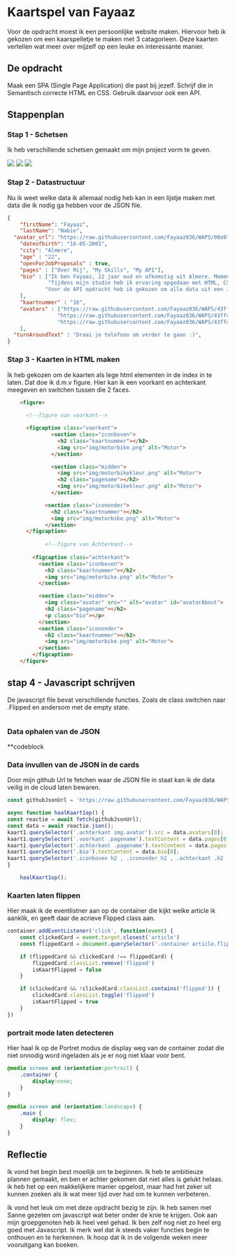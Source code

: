 
# Kaartspel van Fayaaz

Voor de opdracht moest ik een persoonlijke website maken. Hiervoor heb ik gekozen om een kaarspelletje te maken met 3 catagorieen. Deze kaarten vertellen wat meer over mijzelf op een leuke en interessante manier.

## De opdracht
Maak een SPA (Single Page Application) die past bij jezelf. Schrijf die in Semantisch correcte HTML en CSS. Gebruik daarvoor ook een API.

## Stappenplan
### Stap 1 - Schetsen
Ik heb verschillende schetsen gemaakt om mijn project vorm te geven.

<img src="readmeimg/schets1.png"/>
<img src="readmeimg/schets2.png"/>
<img src="readmeimg/schets3.png"/>


### Stap 2 - Datastructuur
Nu ik weet welke data ik allemaal nodig heb kan in een lijstje maken met data die ik nodig ga hebben voor de JSON file.

```json
{
    "firstName": "Fayaaz",
    "lastName": "Nabie",
  "avatar_url": "https://raw.githubusercontent.com/Fayaaz036/WAPS/00a97cea8d741d1f37b9f5eb5c37849556f05413/img/avataraboutme.png",
    "dateofbirth": "16-05-2001",
    "city": "Almere",
    "age" : "22",
    "openForJobProposals" : true,
    "pages" : ["Over Mij", "My Skills", "My API"],
    "bio" : ["Ik ben Fayaaz, 22 jaar oud en afkomstig uit Almere. Momenteel ben ik bezig met de minor Web Design & Development aan de Hogeschool van Amsterdam. In mijn vrije tijd ben ik gepassioneerd bezig met motorrijden, waarbij ik de vrijheid van de open weg omarm. Daarnaast vind ik het heerlijk om te sleutelen aan mijn scooter.",
             "Tijdens mijn studie heb ik ervaring opgedaan met HTML, CSS en JavaScript. Hoewel ik goed overweg kan met HTML en CSS, vind ik JavaScript nog wat uitdagend. Mijn doel is om mijn kennis van JavaScript te verdiepen, zodat ik nog beter als ontwikkelaar verder kan ontwikkelen.",
            "Voor de API opdracht heb ik gekozen om alle data uit een JSON FIle te halen. Ik heb een HTML skelet gemaakt, en die ingevuld met de data uit een JSON file die op github staat. "
    ],
    "kaartnummer" : "16",
    "avatars" : ["https://raw.githubusercontent.com/Fayaaz036/WAPS/43ff41b10fab8ae3abe84b97153b840d5eb576ae/img/avataraboutme.png",
                "https://raw.githubusercontent.com/Fayaaz036/WAPS/43ff41b10fab8ae3abe84b97153b840d5eb576ae/img/avatarskills.png",
                "https://raw.githubusercontent.com/Fayaaz036/WAPS/43ff41b10fab8ae3abe84b97153b840d5eb576ae/img/avatarmusic.png"
    ],
  "turnAroundText" : "Draai je telefoon om verder te gaan :)",
}
```
### Stap 3 - Kaarten in HTML maken
Ik heb gekozen om de kaarten als lege html elementen in de index in te laten. Dat doe ik d.m.v figure. Hier kan ik een voorkant en achterkant meegeven en switchen tussen die 2 faces.

```html
    <figure>
      
      <!--figure van voorkant-->

      <figcaption class="voorkant">
              <section class="iconboven">
                <h2 class="kaartnummer"></h2>
                <img src="img/motorbike.png" alt="Motor">
              </section>

              <section class="midden">
                <img src="img/motorbikekleur.png" alt="Motor">
                <h2 class="pagename"></h2>
                <img src="img/motorbikekleur.png" alt="Motor">
              </section>

            <section class="icononder">
              <h2 class="kaartnummer"></h2>
              <img src="img/motorbike.png" alt="Motor">
            </section>
      </figcaption>
      
            <!--figure van Achterkant-->
      
        <figcaption class="achterkant">
          <section class="iconboven">
            <h2 class="kaartnummer"></h2>
            <img src="img/motorbike.png" alt="Motor">
          </section>

          <section class="midden">
            <img class="avatar" src="" alt="avatar" id="avatarAbout">
            <h2 class="pagename"></h2>
            <p class="bio"></p>
          </section>
          <section class="icononder">
            <h2 class="kaartnummer"></h2>
            <img src="img/motorbike.png" alt="Motor">
          </section>
        </figcaption>
    </figure>

```

## stap 4 - Javascript schrijven
De javascript file bevat verschillende functies. Zoals de class switchen naar .Flipped en andersom met de empty state.
```js

```
### Data ophalen van de JSON
**codeblock
### Data invullen van de JSON in de cards
Door mijn github Url te fetchen waar de JSON file in staat kan ik de data veilig in de cloud laten bewaren.
```js
const githubJsonUrl = 'https://raw.githubusercontent.com/Fayaaz036/WAPS/master/data.json'

async function haalKaart1op() {
const reactie = await fetch(githubJsonUrl);
const data = await reactie.json();
kaart1.querySelector('.achterkant img.avatar').src = data.avatars[0];
kaart1.querySelector('.voorkant .pagename').textContent = data.pages[0];
kaart1.querySelector('.achterkant .pagename').textContent = data.pages[0];
kaart1.querySelector('.bio').textContent = data.bio[0];
kaart1.querySelector('.iconboven h2 , .icononder h2 , .achterkant .h2 ').textContent = data.kaartnummer;
}

    haalKaart1op();
```
### Kaarten laten flippen
Hier maak ik de eventlistner aan op de container die kijkt welke article ik aanklik, en geeft daar de acrieve Flipped class aan.
```js
container.addEventListener('click', function(event) {
    const clickedCard = event.target.closest('article')
    const flippedCard = document.querySelector('.container article.flipped')

    if (flippedCard && clickedCard !== flippedCard) {
        flippedCard.classList.remove('flipped')
        isKaartFlipped = false
    }

    if (clickedCard && !clickedCard.classList.contains('flipped')) {
        clickedCard.classList.toggle('flipped')
        isKaartFlipped = true
    }
})
```
### portrait mode laten detecteren
Hier haal ik op de Portret modus de display weg van de container zodat die niet onnodig word ingeladen als je er nog niet klaar voor bent.
```css
@media screen and (orientation:portrait) {
    .container {
        display:none;
    }
}

@media screen and (orientation:landscape) {
    .main {
        display: flex;
    }
}
```

## Reflectie
Ik vond het begin best moeilijk om te beginnen. Ik heb te ambitieuze plannen gemaakt, en ben er achter gekomen dat niet alles is gelukt helaas. ik heb het op een makkelijkere manier opgelost, maar had het zeker uit kunnen zoeken als ik wat meer tijd over had om te kunnen verbeteren.

Ik vond het leuk om met deze opdracht bezig te zijn. Ik heb samen met Sanne gezeten om javascript wat beter onder de knie te krijgen. Ook aan mijn groepgenoten heb ik heel veel gehad.
Ik ben zelf nog niet zo heel erg goed met Javascript. Ik merk wel dat ik steeds vaker functies begin te onthouen en te herkennen. Ik hoop dat ik in de volgende weken meer vooruitgang kan boeken. 